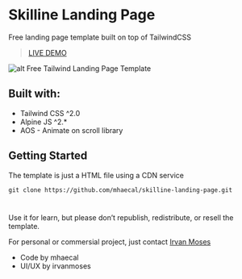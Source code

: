 # Skilline Landing Page
Free landing page template built on top of TailwindCSS

> [LIVE DEMO](https://mhaecal.github.io/frontend/skilline)

![alt Free Tailwind Landing Page Template](https://i.postimg.cc/q7xRmNVp/FB-IMG-16158730841972067.jpg)

## Built with:
- Tailwind CSS ^2.0
- Alpine JS ^2.*
- AOS - Animate on scroll library

## Getting Started
The template is just a HTML file using a CDN service

`git clone https://github.com/mhaecal/skilline-landing-page.git`

#
Use it for learn, but please don’t republish, redistribute, or resell the template.

For personal or commersial project, just contact [Irvan Moses](https://www.facebook.com/irvan.moses)

- Code by mhaecal
- UI/UX by irvanmoses
